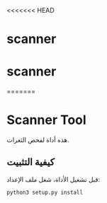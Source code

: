 <<<<<<< HEAD
# scanner
# scanner
=======
# Scanner Tool

هذه أداة لفحص الثغرات.

## كيفية التثبيت

قبل تشغيل الأداة، شغل ملف الإعداد:

```bash
python3 setup.py install
